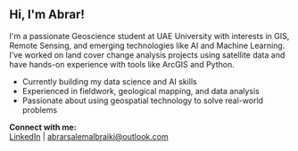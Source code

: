 ## Hi, I'm Abrar!

I'm a passionate Geoscience student at UAE University with interests in GIS, Remote Sensing, and emerging technologies like AI and Machine Learning. I’ve worked on land cover change analysis projects using satellite data and have hands-on experience with tools like ArcGIS and Python.

- Currently building my data science and AI skills  
- Experienced in fieldwork, geological mapping, and data analysis  
- Passionate about using geospatial technology to solve real-world problems

**Connect with me:**  
[LinkedIn]([https://linkedin.com/in/yourusername](https://www.linkedin.com/in/abrar-mohammed-205a80234?utm_source=share&utm_campaign=share_via&utm_content=profile&utm_medium=ios_app)) | abrarsalemalbraiki@outlook.com
